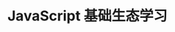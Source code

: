<!--
 * @Author: TerryMin
 * @Date: 2020-12-14 17:25:10
 * @LastEditors: TerryMin
 * @LastEditTime: 2022-06-15 10:36:05
 * @Description: file not
-->
# JavaScript 基础生态学习

